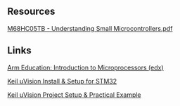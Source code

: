 ## Resources
[M68HC05TB - Understanding Small Microcontrollers.pdf](https://github.com/mbozdal/embedded_systems/blob/main/resources/M68HC05TB%20-%20Understanding%20Small%20Microcontrollers.pdf)

## Links
[Arm Education: Introduction to Microprocessors (edx)](https://www.edx.org/learn/computer-architecture/arm-education-introduction-to-microprocessors)

[Keil uVision Install & Setup for STM32](https://www.youtube.com/watch?v=TO85lArN1B8&list=PLtVUYRe-Z-mfKO0lg_-MBvwWl6VjWT8Dt)

[Keil uVision Project Setup & Practical Example](https://www.youtube.com/watch?v=U5lVnrtbkXo)

